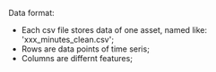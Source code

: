 Data format:
- Each csv file stores data of one asset, named like: 'xxx_minutes_clean.csv';
- Rows are data points of time seris;
- Columns are differnt features;
